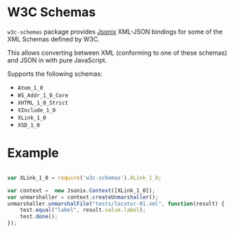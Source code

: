 # W3C Schemas

`w3c-schemas` package provides [Jsonix](https://github.com/highsource/jsonix) XML-JSON bindings for some of the XML Schemas defined by W3C.

This allows converting between XML (conforming to one of these schemas) and JSON in with pure JavaScript.

Supports the following schemas:

* `Atom_1_0`
* `WS_Addr_1_0_Core`
* `XHTML_1_0_Strict`
* `XInclude_1_0`
* `XLink_1_0`
* `XSD_1_0`

# Example

```javascript

var XLink_1_0 = require('w3c-schemas').XLink_1_0;

var context =  new Jsonix.Context([XLink_1_0]);
var unmarshaller = context.createUnmarshaller();
unmarshaller.unmarshalFile("tests/locator-01.xml", function(result) {
	test.equal("label", result.value.label);
	test.done();
});
```
